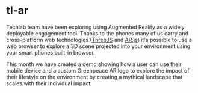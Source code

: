 # tl-ar
Techlab team have been exploring using Augmented Reality as a widely deployable engagement tool. Thanks to the phones many of us carry and cross-platform web technologies ([ThreeJS](https://github.com/mrdoob/three.js/) and [AR.js](https://github.com/jeromeetienne/AR.js/blob/master/README.md)) it's possible to use a web browser to explore a 3D scene projected into your environment using your smart phones built-in browser.

This month we have created a demo showing how a user can use their mobile device and a custom Greenpeace AR logo to explore the impact of their lifestyle on the environment by creating a mythical landscape that scales with their individual impact.
